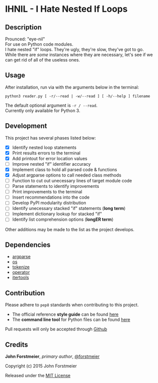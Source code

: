 # IHNIL - I Hate Nested If Loops

## Description

Prounced: "eye-nil"  
For use on Python code modules.  
I hate nested "if" loops. They're ugly, they're slow, they've got to go.  
While there are *some* instances where they are necessary, let's see if we  
can get rid of all of the useless ones.  

## Usage

After installation, run via with the arguments below in the terminal:  

```
python3 reader.py [ -r/--read | -w/--read ] [ -h/--help ] filename  
```  

The default optional argument is ` -r / --read `.  
Currently only available for Python 3.  

## Development

This project has several phases listed below:  
- [X] Identify nested loop statements
- [X] Print results errors to the terminal
- [X] Add printout for error location values
- [ ] Improve nested "if" identifier accuracy
- [X] Implement class to hold all parsed code & functions
- [X] Adjust argparse options to call needed class methods
- [ ] Function to cut out unecessary lines of target module code
- [ ] Parse statements to identify improvements
- [ ] Print improvements to the terminal
- [ ] Insert recommendations into the code
- [ ] Develop PyPI modularity distribution
- [ ] Identify unecessary stacked "if" statements (**long term**)
- [ ] Implement dictionary lookup for stacked "if"
- [ ] Identify list comprehension options (**longER term**)

Other additions may be made to the list as the project develops.  

## Dependencies

- [argparse](https://docs.python.org/3.4/library/argparse.html#module-argparse)
- [os](https://docs.python.org/3.4/library/os.html#module-os)
- [tokenize](https://docs.python.org/3.4/library/tokenize.html#module-tokenize)
- [operator](https://docs.python.org/3.4/library/operator.html#module-operator)
- [itertools](https://docs.python.org/3.4/library/itertools.html#module-itertools)

## Contribution

Please adhere to ` pep8 ` standards when contributing to this project.  
+ The official reference **style guide** can be found [here](https://www.python.org/dev/peps/pep-0008/)  
+ The **command line tool** for Python files can be found [here](https://pypi.python.org/pypi/pep8)  

Pull requests will only be accepted through [Github](https://github.com/)  

## Credits

**John Forstmeier**, *primary author*, [@forstmeier](https://github.com/forstmeier)  

Copyright (c) 2015 John Forstmeier  

Released under the [MIT License](https://github.com/forstmeier/pythonistics/blob/master/LICENSE.txt)  
